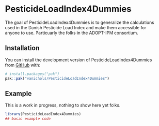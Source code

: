 
<!-- README.md is generated from README.Rmd. Please edit that file -->

# PesticideLoadIndex4Dummies

<!-- badges: start -->
<!-- badges: end -->

The goal of PesticideLoadIndex4Dummies is to generalize the calculations
used in the Danish Pesticide Load Index and make them accessible for
anyone to use. Particuarly the folks in the ADOPT-IPM consortium.

## Installation

You can install the development version of PesticideLoadIndex4Dummies
from [GitHub](https://github.com/) with:

``` r
# install.packages("pak")
pak::pak("vanichols/PesticideLoadIndex4Dummies")
```

## Example

This is a work in progress, nothing to show here yet folks.

``` r
library(PesticideLoadIndex4Dummies)
## basic example code
```
